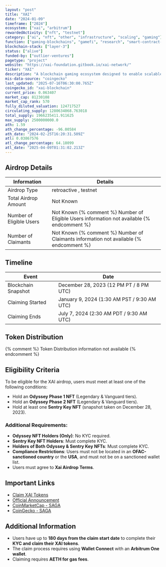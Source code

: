 ```yaml
---
layout: "post"
title: "XAI"
date: "2024-01-09"
timeframe: ["2024"]
ecosystem: ["xai", "arbitrum"]
rewardedActivity: ["nft", "testnet"]
category: ["ai", "nft", "other", "infrastructure", "scaling", "gaming"]
function: ["gaming-blockchains", "gamefi", "research", "smart-contract-platform"]
blockchain-stack: ["layer-3"]
status: ["alive"]
funded-by: ["outlier-ventures"]
pagetype: "project"
website: "https://xai-foundation.gitbook.io/xai-network/"
ticker: "XAI"
description: "A blockchain gaming ecosystem designed to enable scalable and decentralized in-game economies."
mis-data-source: "coingecko"
last_updated: "2025-07-16T06:30:00.765Z"
coingecko_id: "xai-blockchain"
current_price: 0.063407
market_cap: 81230108
market_cap_rank: 570
fully_diluted_valuation: 124717527
circulating_supply: 1280634068.763018
total_supply: 1966235411.911625
max_supply: 2500000000.0
ath: 1.59
ath_change_percentage: -96.00584
ath_date: "2024-02-25T16:20:31.509Z"
atl: 0.03867576
atl_change_percentage: 64.18099
atl_date: "2025-04-09T01:31:02.213Z"
---
```


## Airdrop Details

| Information              | Details                                                                                     |
| ------------------------ | ------------------------------------------------------------------------------------------- |
| Airdrop Type             | retroactive , testnet                                                                       |
| Total Airdrop Amount     | Not Known                                                                                   |
| Number of Eligible Users | Not Known {% comment %} Number of Eligible Users information not available {% endcomment %} |
| Number of Claimants      | Not Known {% comment %} Number of Claimants information not available {% endcomment %}      |

## Timeline

| Event               | Date                                        |
| ------------------- | ------------------------------------------- |
| Blockchain Snapshot | December 28, 2023 (12 PM PT / 8 PM UTC)     |
| Claiming Started    | January 9, 2024 (1:30 AM PST / 9:30 AM UTC) |
| Claiming Ends       | July 7, 2024 (2:30 AM PDT / 9:30 AM UTC)    |

## Token Distribution

{% comment %} Token Distribution information not available {% endcomment %}

## Eligibility Criteria

To be eligible for the XAI airdrop, users must meet at least one of the following conditions:

- Hold an **Odyssey Phase 1 NFT** (Legendary & Vanguard tiers).
- Hold an **Odyssey Phase 2 NFT** (Legendary & Vanguard tiers).
- Hold at least one **Sentry Key NFT** (snapshot taken on December 28, 2023).

### Additional Requirements:

- **Odyssey NFT Holders (Only)**: No KYC required.
- **Sentry Key NFT Holders**: Must complete KYC.
- **Holders of Both Odyssey & Sentry Key NFTs**: Must complete KYC.
- **Compliance Restrictions**: Users must not be located in an **OFAC-sanctioned country** or the **USA**, and must not be on a sanctioned wallet list.
- Users must agree to **Xai Airdrop Terms**.

## Important Links

- [Claim XAI Tokens](https://sentry.xai.games/#/claim-token)
- [Official Announcement](https://xai-foundation.gitbook.io/xai-network/xai-vanguard-previous-seasons/xai-token-claim/claim-details)
- [CoinMarketCap - SAGA](https://coinmarketcap.com/currencies/xai/)
- [CoinGecko - SAGA](https://www.coingecko.com/en/coins/xai)

## Additional Information

- Users have up to **180 days from the claim start date** to complete their **KYC and claim their XAI tokens**.
- The claim process requires using **Wallet Connect** with an **Arbitrum One wallet**.
- Claiming requires **AETH for gas fees**.
